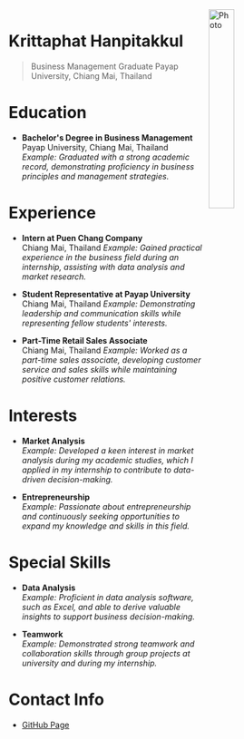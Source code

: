 <img src="https://organicthemes.com/demo/nonprofit/files/2015/05/computer-coffee-dark-300x200.jpg" alt="Photo" align="right" width="30%"/>

# Krittaphat Hanpitakkul
> Business Management Graduate
> Payap University, Chiang Mai, Thailand

# Education
* **Bachelor's Degree in Business Management**  
  Payap University, Chiang Mai, Thailand  
  _Example: Graduated with a strong academic record, demonstrating proficiency in business principles and management strategies._

# Experience
* **Intern at Puen Chang Company**  
  Chiang Mai, Thailand
  _Example: Gained practical experience in the business field during an internship, assisting with data analysis and market research._

* **Student Representative at Payap University**  
  Chiang Mai, Thailand
  _Example: Demonstrating leadership and communication skills while representing fellow students' interests._

* **Part-Time Retail Sales Associate**  
  Chiang Mai, Thailand
  _Example: Worked as a part-time sales associate, developing customer service and sales skills while maintaining positive customer relations._

# Interests
* **Market Analysis**  
  _Example: Developed a keen interest in market analysis during my academic studies, which I applied in my internship to contribute to data-driven decision-making._

* **Entrepreneurship**  
  _Example: Passionate about entrepreneurship and continuously seeking opportunities to expand my knowledge and skills in this field._

# Special Skills
* **Data Analysis**  
  _Example: Proficient in data analysis software, such as Excel, and able to derive valuable insights to support business decision-making._

* **Teamwork**  
  _Example: Demonstrated strong teamwork and collaboration skills through group projects at university and during my internship._

# Contact Info
* [GitHub Page](https://loginname.github.io)
